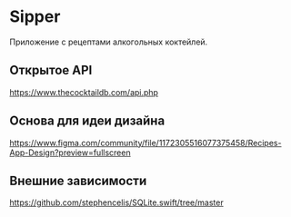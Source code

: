 # Sipper
Приложение с рецептами алкогольных коктейлей.

## Открытое API
https://www.thecocktaildb.com/api.php

## Основа для идеи дизайна
https://www.figma.com/community/file/1172305516077375458/Recipes-App-Design?preview=fullscreen

## Внешние зависимости
https://github.com/stephencelis/SQLite.swift/tree/master


